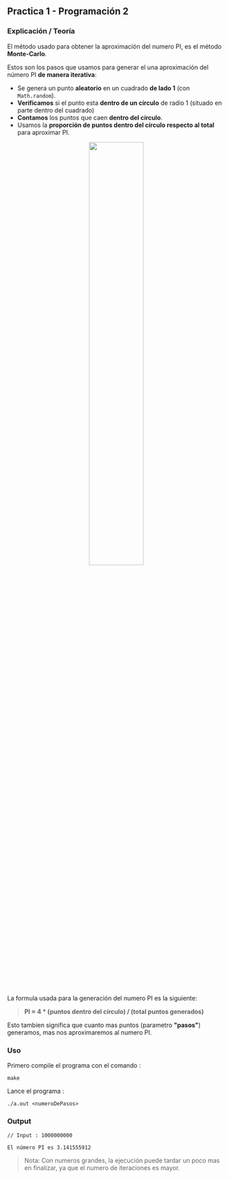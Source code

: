 ## Practica 1 - Programación 2

### Explicación / Teoría

El método usado para obtener la aproximación del numero PI, es el método **Monte-Carlo**.

Estos son los pasos que usamos para generar el una aproximación del número PI **de manera iterativa**:

- Se genera un punto **aleatorio** en un cuadrado **de lado 1** (con ```Math.random```).
- **Verificamos** si el punto esta **dentro de un círculo** de radio 1 (situado en parte dentro del cuadrado)
- **Contamos** los puntos que caen **dentro del círculo**.
- Usamos la **proporción de puntos dentro del círculo respecto al total** para aproximar PI.

<div align="center">
    <img src="https://github.com/user-attachments/assets/d7daf124-b33e-460c-b1d1-29bb39ec308a" style="width: 50%">
</div>

La formula usada para la generación del numero PI es la siguiente:

> **PI ≈ 4 * (puntos dentro del círculo) / (total puntos generados)**

Esto tambien significa que cuanto mas puntos (parametro **"pasos"**) generamos, mas nos aproximaremos al numero PI.

### Uso

Primero compile el programa con el comando :

```
make
```

Lance el programa :

```
./a.out <numeroDePasos>
```

### Output

```
// Input : 1000000000

El número PI es 3.141555912
```

> Nota: Con numeros grandes, la ejecución puede tardar un poco mas en finalizar, ya que el numero de iteraciones es mayor.
